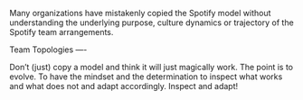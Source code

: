 Many organizations have mistakenly copied the Spotify model without understanding the underlying purpose, culture dynamics or trajectory of the Spotify team arrangements. 

Team Topologies
—-

Don’t (just) copy a model and think it will just magically work. The point is to evolve. To have the mindset and the determination to inspect what works and what does not and adapt accordingly. Inspect and adapt!  

